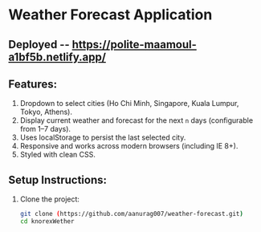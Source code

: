 

# Weather Forecast Application
##  Deployed -- https://polite-maamoul-a1bf5b.netlify.app/
## Features:

1. Dropdown to select cities (Ho Chi Minh, Singapore, Kuala Lumpur, Tokyo, Athens).
2. Display current weather and forecast for the next `n` days (configurable from 1–7 days).
3. Uses localStorage to persist the last selected city.
4. Responsive and works across modern browsers (including IE 8+).
5. Styled with clean CSS.

## Setup Instructions:

1. Clone the project:
   ```bash
   git clone (https://github.com/aanurag007/weather-forecast.git)
   cd knorexWether
   ```
